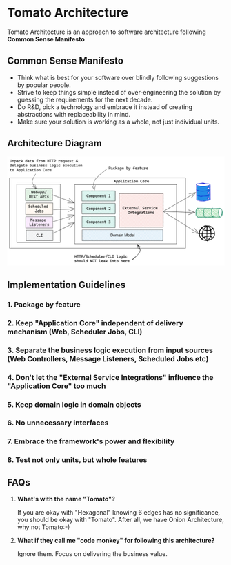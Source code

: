 # Tomato Architecture
Tomato Architecture is an approach to software architecture following **Common Sense Manifesto**

## Common Sense Manifesto
* Think what is best for your software over blindly following suggestions by popular people.
* Strive to keep things simple instead of over-engineering the solution by guessing the requirements for the next decade.
* Do R&D, pick a technology and embrace it instead of creating abstractions with replaceability in mind.
* Make sure your solution is working as a whole, not just individual units.

## Architecture Diagram

![tomato-architecture.png](assets/tomato-architecture.png)

## Implementation Guidelines

### 1. Package by feature
### 2. Keep "Application Core" independent of delivery mechanism (Web, Scheduler Jobs, CLI)
### 3. Separate the business logic execution from input sources (Web Controllers, Message Listeners, Scheduled Jobs etc)
### 4. Don't let the "External Service Integrations" influence the "Application Core" too much
### 5. Keep domain logic in domain objects
### 6. No unnecessary interfaces
### 7. Embrace the framework's power and flexibility
### 8. Test not only units, but whole features

## FAQs
1. **What's with the name "Tomato"?**
   
   If you are okay with "Hexagonal" knowing 6 edges has no significance, you should be okay with "Tomato".
   After all, we have Onion Architecture, why not Tomato:-)

2. **What if they call me "code monkey" for following this architecture?**

    Ignore them. Focus on delivering the business value.